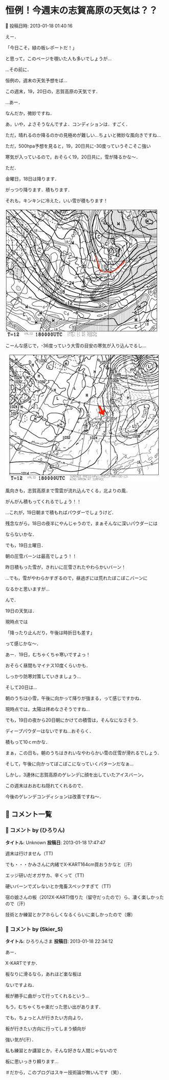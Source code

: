 # 恒例！今週末の志賀高原の天気は？？

📅 投稿日時: 2013-01-18 01:40:16

えー．


「今日こそ，緑の板レポートだ！」


と思って，このページを覗いた人も多いでしょうが…





…その前に．


恒例の，週末の天気予想をば…


この週末，19，20日の，志賀高原の天気です．





…あー．


なんだか，微妙ですね．





あ，いや，よさそうなんですよ．コンディションは．すごく．


ただ，晴れるのか降るのかの見極めが難しい…ちょいと微妙な風向きですね…





ただ，500hpa予想を見ると，19，20日共に-30度っていうそこそこ強い


寒気が入っているので，おそらく19，20日共に，雪が降るかな～．





ただ．


金曜日，18日は降ります．


がっつり降ります．積もります．


それも，キンキンに冷えた，いい雪が積もります！







![5764c14edd5b39e078dbfcb409267ed6.jpg](images/5764c14edd5b39e078dbfcb409267ed6.jpg)




こーんな感じで，-36度っていう大雪の目安の寒気が入り込んでるし…







![4f976d9530361156be9099bd372a7743.jpg](images/4f976d9530361156be9099bd372a7743.jpg)




風向きも，志賀高原まで雪雲が流れ込んでくる，北よりの風．


がんがん積もってくれるでしょう！！





…これが，19日朝まで積もればパウダーでしょうけど．


残念ながら，18日の夜半にやんじゃうので，まぁそんなに深いパウダーには


ならないかな．





でも，19日土曜日．


朝の圧雪バーンは最高でしょう！！


昨日積もった雪が，きれいに圧雪されたやわらかいバーン！


…でも，雪がやわらかすぎるので，昼過ぎには荒れたぼこぼこバーンに


なるかと思いますが…





んで．


19日の天気は．


現時点では


「降ったり止んだり，午後は時折日も差す」


って感じかな～．


あー．19日，むちゃくちゃ寒いですよっ！


おそらく昼間もマイナス10度くらいかも．


しっかり防寒対策していきましょう…





そして20日は…


朝のうちは小雪，午後に向かって降りが強まる，って感じですかね．


現時点では，太陽は拝めなさそうですね…


でも，19日の夜から20日朝にかけての積雪は，そんなになさそう．


ディープパウダーはないですね…おそらく．


積もって10ｃｍかな．





まぁ，この日も，朝のうちはきれいなやわらかい雪の圧雪が滑れるでしょう．


そして，午後に向かってぼこぼこになっていくパターンだなぁ…





しかし，3連休に志賀高原のゲレンデに顔を出していたアイスバーン，


この週末はおおむね隠れてくれるので．


今後のゲレンデコンディションは改善ですね～．

## 💬 コメント一覧

### 💬 コメント by (ひろりん)
**タイトル**: Unknown
**投稿日**: 2013-01-18 17:47:47

週末は行けません（TT)

でも・・・かみさんに内緒でX-KART164cm買おうかなと（汗）

エッジ研いだオガサカ、辛くって（TT)

硬いバーンでズレないとか鬼畜スペックすぎて（TT)

宿の娘さんの板（2012X-KART)借りた（留守だったので）ら、凄く楽しかったので（汗）

技術とか練習とかアホらしくなるくらいに楽しかったので（爆）

### 💬 コメント by (Skier_S)
**タイトル**: ひろりんさま
**投稿日**: 2013-01-18 22:34:12

あー．

X-KARTですか．

板なりに滑るなら，あれほど楽な板は

ないですよね．

板が勝手に曲がって行ってくれるという…

もう，むちゃくちゃ楽だった思い出があります．



でも，ちょっと人が行きたい方向より，

板が行きたい方向に行ってしまう傾向が

強い気が(汗）．



私も練習とか講習とか，そんな好きな人間じゃないので

板に思いっきり頼ります…

＃だから，このブログはスキー技術論が無いんです（笑）．

